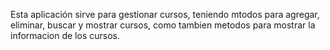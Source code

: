 Esta aplicación sirve para gestionar cursos, teniendo mtodos para agregar, eliminar, buscar y mostrar cursos, como tambien metodos para mostrar la informacion de los cursos.
